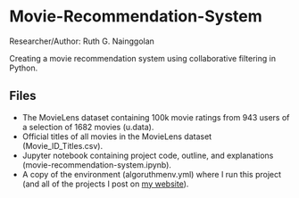 # Movie-Recommendation-System

Researcher/Author: Ruth G. Nainggolan

Creating a movie recommendation system using collaborative filtering in Python.


Files
-----

* The MovieLens dataset containing 100k movie ratings from 943 users of a selection of 1682 movies (u.data).
* Official titles of all movies in the MovieLens dataset (Movie_ID_Titles.csv).
* Jupyter notebook containing project code, outline, and explanations (movie-recommendation-system.ipynb).
* A copy of the environment (algoruthmenv.yml) where I run this project (and all of the projects I post on [my website](https://algoruthm.dev/)).
